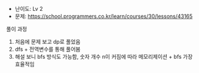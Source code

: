 * 난이도: Lv 2
* 문제: https://school.programmers.co.kr/learn/courses/30/lessons/43165

풀이 과정
1. 처음에 문제 보고 dp로 풀었음
2. dfs + 전역변수를 통해 풀어봄
3. 해설 보니 bfs 방식도 가능함, 숫자 개수 n이 커짐에 따라 메모리제이션 + bfs 가장 효율적임